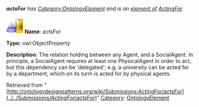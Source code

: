 ___actsFor__ has [Category:OntologyElement](../../Category/OntologyElement "Category:OntologyElement") and is an [element of](../../Property/ElementOf "Property:ElementOf") [ActingFor](../../Submissions/ActingFor "Submissions:ActingFor")_


  




[![ObjectProperty](../../images/thumb/c/c3/ObjectProperty.gif/45px-ObjectProperty.gif)](../../Image/ObjectProperty.gif "ObjectProperty")
__Name__: actsFor 


__Type:__ owl:ObjectProperty 


__Description__: The relation holding between any Agent, and a SocialAgent. In principle, a SocialAgent requires at least one PhysicalAgent in order to act, but this dependency can be 'delegated'; e.g. a university can be acted for by a department, which on its turm is acted for by physical agents. 





Retrieved from "[http://ontologydesignpatterns.org/wiki/Submissions:ActingFor/actsFor](../../Submissions/ActingFor/actsFor)"
 [Category](http://ontologydesignpatterns.org/wiki/Special:Categories "Special:Categories"): [OntologyElement](../../Category/OntologyElement "Category:OntologyElement")